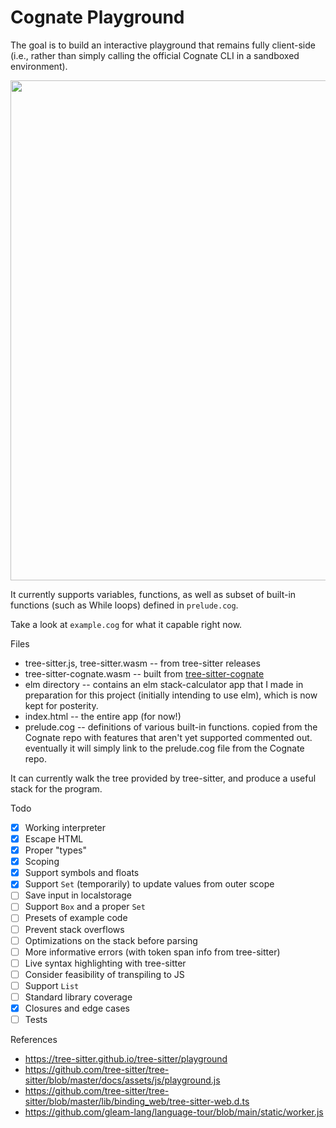 # Cognate Playground

The goal is to build an interactive playground that remains fully client-side
(i.e., rather than simply calling the official Cognate CLI in a sandboxed
environment).

<img src="https://raw.githubusercontent.com/hedyhli/cognate-playground/main/demo.png" width=800 />

It currently supports variables, functions, as well as subset of built-in
functions (such as While loops) defined in `prelude.cog`.

Take a look at `example.cog` for what it capable right now.

Files
- tree-sitter.js, tree-sitter.wasm -- from tree-sitter releases
- tree-sitter-cognate.wasm -- built from
  [tree-sitter-cognate](https://github.com/hedyhli/tree-sitter-cognate)
- elm directory -- contains an elm stack-calculator app that I made in
  preparation for this project (initially intending to use elm), which is now
  kept for posterity.
- index.html -- the entire app (for now!)
- prelude.cog -- definitions of various built-in functions. copied from the
  Cognate repo with features that aren't yet supported commented out. eventually
  it will simply link to the prelude.cog file from the Cognate repo.

It can currently walk the tree provided by tree-sitter, and produce a useful
stack for the program.

Todo
- [X] Working interpreter
- [X] Escape HTML
- [X] Proper "types"
- [X] Scoping
- [X] Support symbols and floats
- [X] Support `Set` (temporarily) to update values from outer scope
- [ ] Save input in localstorage
- [ ] Support `Box` and a proper `Set`
- [ ] Presets of example code
- [ ] Prevent stack overflows
- [ ] Optimizations on the stack before parsing
- [ ] More informative errors (with token span info from tree-sitter)
- [ ] Live syntax highlighting with tree-sitter
- [ ] Consider feasibility of transpiling to JS
- [ ] Support `List`
- [ ] Standard library coverage
- [X] Closures and edge cases
- [ ] Tests

References
- <https://tree-sitter.github.io/tree-sitter/playground>
- <https://github.com/tree-sitter/tree-sitter/blob/master/docs/assets/js/playground.js>
- <https://github.com/tree-sitter/tree-sitter/blob/master/lib/binding_web/tree-sitter-web.d.ts>
- <https://github.com/gleam-lang/language-tour/blob/main/static/worker.js>
